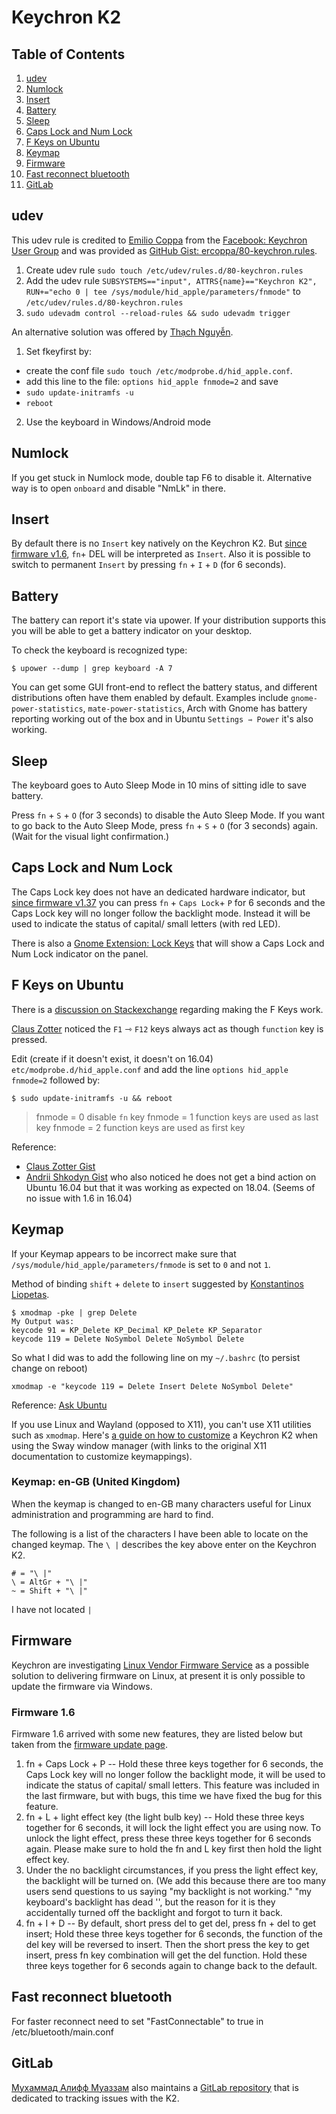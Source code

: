 # Keychron K2

## Table of Contents

1. [udev](#udev)
2. [Numlock](#numlock)
3. [Insert](#insert)
4. [Battery](#battery)
5. [Sleep](#sleep)
6. [Caps Lock and Num Lock](#caps-lock-and-num-lock)
7. [F Keys on Ubuntu](#f-keys-on-ubuntu)
8. [Keymap](#keymap)
9. [Firmware](#firmware)
10. [Fast reconnect bluetooth](#fast-reconnect-bluetooth)
11. [GitLab](#gitlab)

## udev
This udev rule is credited to [Emilio Coppa](https://www.facebook.com/ercoppa) from the [Facebook: Keychron User Group](https://www.facebook.com/profile.php?id=534114427066453&ref=br_rs) and was provided as [GitHub Gist: ercoppa/80-keychron.rules](https://gist.github.com/ercoppa/87a42a5d1fd65539844d7badc276d8e7).

1. Create udev rule `sudo touch /etc/udev/rules.d/80-keychron.rules`
2. Add the udev rule `SUBSYSTEMS=="input", ATTRS{name}=="Keychron K2", RUN+="echo 0 | tee /sys/module/hid_apple/parameters/fnmode"` to `/etc/udev/rules.d/80-keychron.rules`
3. `sudo udevadm control --reload-rules && sudo udevadm trigger`

An alternative solution was offered by [Thạch Nguyễn](https://www.facebook.com/Cobblestone8x).

1. Set fkeyfirst by:
  - create the conf file `sudo touch /etc/modprobe.d/hid_apple.conf`.
  - add this line to the file: `options hid_apple fnmode=2` and save
  - `sudo update-initramfs -u`
  - `reboot`
2. Use the keyboard in Windows/Android mode


## Numlock
If you get stuck in Numlock mode, double tap F6 to disable it.
Alternative way is to open `onboard` and disable "NmLk" in there.

## Insert
By default there is no `Insert` key natively on the Keychron K2. But [since firmware v1.6](https://www.keychron.com/pages/firmware-v2-3-for-k2-keyboards), `fn`+ DEL will be interpreted as `Insert`. Also it is possible to switch to permanent `Insert` by pressing `fn` + `I` + `D` (for 6 seconds).

## Battery
The battery can report it's state via upower. If your distribution supports this you will be able to get a battery indicator on your desktop.

To check the keyboard is recognized type:
```
$ upower --dump | grep keyboard -A 7
```

You can get some GUI front-end to reflect the battery status, and different distributions often have them enabled by default. Examples include `gnome-power-statistics`, `mate-power-statistics`, Arch with Gnome has battery reporting working out of the box and in Ubuntu `Settings ⇾ Power` it's also working.

## Sleep
The keyboard goes to Auto Sleep Mode in 10 mins of sitting idle to save battery.

Press `fn` + `S` + `O` (for 3 seconds) to disable the Auto Sleep Mode. If you want to go back to the Auto Sleep Mode, press `fn` + `S` + `O` (for 3 seconds) again. (Wait for the visual light confirmation.)

## Caps Lock and Num Lock
The Caps Lock key does not have an dedicated hardware indicator, but [since firmware v1.37](https://www.keychron.com/pages/firmware-v2-3-for-k2-keyboards) you can press `fn` + `Caps Lock`+ `P` for 6 seconds and the Caps Lock key will no longer follow the backlight mode. Instead it will be used to indicate the status of capital/ small letters (with red LED).

There is also a [Gnome Extension: Lock Keys](https://extensions.gnome.org/extension/36/lock-keys/) that will show a Caps Lock and Num Lock indicator on the panel.

## F Keys on Ubuntu

There is a [discussion on Stackexchange](https://unix.stackexchange.com/questions/121395/on-an-apple-keyboard-under-linux-how-do-i-make-the-function-keys-work-without-t?fbclid=IwAR0cJUOhd6rRn3MG5lGK_3CGE73iy0nCFXqWrjjmtMVCeYjXLQdl7CzOn-E) regarding making the F Keys work.

[Claus Zotter](https://www.facebook.com/claus.zotter) noticed the `F1` ⇾ `F12` keys always act as though `function` key is pressed.

Edit (create if it doesn't exist, it doesn't on 16.04) `etc/modprobe.d/hid_apple.conf` and add the line `options hid_apple fnmode=2` followed by:

```
$ sudo update-initramfs -u && reboot
```

> fnmode = 0 disable `fn` key
> fnmode = 1 function keys are used as last key
> fnmode = 2 function keys are used as first key

Reference:
* [Claus Zotter Gist](https://gist.github.com/mid9commander/669273)
* [Andrii Shkodyn Gist](https://gist.github.com/j2ko/00254950a24498df5902ddc9fceb5ee0) who also noticed he does not get a bind action on Ubuntu 16.04 but that it was working as expected on 18.04. (Seems of no issue with 1.6 in 16.04)

## Keymap
If your Keymap appears to be incorrect make sure that `/sys/module/hid_apple/parameters/fnmode` is set to `0` and not `1`.

Method of binding `shift` + `delete` to `insert` suggested by [Konstantinos Liopetas](https://www.facebook.com/konliopetas).
```
$ xmodmap -pke | grep Delete
My Output was:
keycode 91 = KP_Delete KP_Decimal KP_Delete KP_Separator
keycode 119 = Delete NoSymbol Delete NoSymbol Delete
```
So what I did was to add the following line on my `~/.bashrc` (to persist change on reboot)

```
xmodmap -e "keycode 119 = Delete Insert Delete NoSymbol Delete"
```
Reference: [Ask Ubuntu](https://askubuntu.com/questions/158333/how-to-create-a-shortcut-for-forward-delete/158524#158524)

If you use Linux and Wayland (opposed to X11), you can't use X11 utilities such as `xmodmap`. Here's [a guide on how to customize](https://git.sr.ht/~jman/dotfiles/tree/refs/heads/master/xkb/README.md) a Keychron K2 when using the Sway window manager (with links to the original X11 documentation to customize keymappings).

### Keymap: en-GB (United Kingdom)
When the keymap is changed to en-GB many characters useful for Linux administration and programming are hard to find.

The following is a list of the characters I have been able to locate on the changed keymap. The `\ |` describes the  key above enter on the Keychron K2.
```
# = "\ |"
\ = AltGr + "\ |"
~ = Shift + "\ |"
```
I have not located `|`

## Firmware
Keychron are investigating [Linux Vendor Firmware Service](https://fwupd.org/) as a possible solution to delivering firmware on Linux, at present it is only possible to update the firmware via Windows.

### Firmware 1.6
Firmware 1.6 arrived with some new features, they are listed below but taken from the [firmware update page](https://www.keychron.com/pages/firmware-v2-3-for-k2-keyboards).

1. fn + Caps Lock + P -- Hold these three keys together for 6 seconds, the Caps Lock key will no longer follow the backlight mode, it will be used to indicate the status of capital/ small letters. This feature was included in the last firmware, but with bugs, this time we have fixed the bug for this feature.
2. fn + L + light effect key (the light bulb key) -- Hold these three keys together for 6 seconds, it will lock the light effect you are using now. To unlock the light effect, press these three keys together for 6 seconds again. Please make sure to hold the fn and L key first then hold the light effect key.
3. Under the no backlight circumstances, if you press the light effect key, the backlight will be turned on. (We add this because there are too many users send questions to us saying "my backlight is not working." "my keyboard's backlight has dead '', but the reason for it is they accidentally turned off the backlight and forgot to turn it back.
4. fn + I + D -- By default,  short press del to get del, press fn + del to get insert;   Hold these three keys together for 6 seconds, the function of the del key will be reversed to insert. Then the short press the key to get insert, press fn key combination will get the del function. Hold these three keys together for 6 seconds again to change back to the default.

## Fast reconnect bluetooth
For faster reconnect need to set "FastConnectable" to true in /etc/bluetooth/main.conf

## GitLab

[Мухаммад Алифф Муаззам](https://www.facebook.com/Tester2009) also maintains a [GitLab repository](https://gitlab.com/keychron/k2) that is dedicated to tracking issues with the K2.
